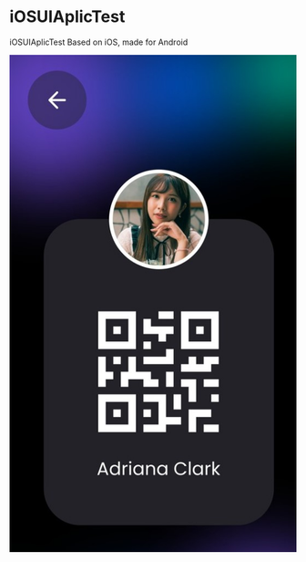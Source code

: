# iOSUIAplicTest
iOSUIAplicTest Based on iOS, made for Android

<img src="https://github.com/Apfelsaft147/iOSUIAplicTest/blob/main/ux.nil-24-05-2023-0001%20(2).jpg"/>
